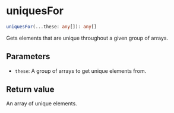 # uniquesFor

```ts
uniquesFor(...these: any[]): any[]
```

Gets elements that are unique throughout a given group of arrays.

## Parameters

* `these`: A group of arrays to get unique elements from.

## Return value

An array of unique elements.
